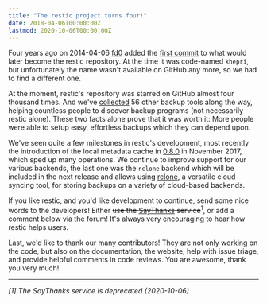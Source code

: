 ```yaml
---
title: "The restic project turns four!"
date: 2018-04-06T00:00:00Z
lastmod: 2020-10-06T00:00:00Z
---
```


Four years ago on 2014-04-06 [fd0](https://github.com/fd0) added the [first commit](https://github.com/restic/restic/commit/c54facf66be1c4e137121f36b300543f6673ea7c) to what would later become the restic repository. At the time it was code-named `khepri`, but unfortunately the name wasn't available on GitHub any more, so we had to find a different one.

At the moment, restic's repository was starred on GitHub almost four thousand times. And we've [collected](https://github.com/restic/others) 56 other backup tools along the way, helping countless people to discover backup programs (not necessarily restic alone). These two facts alone prove that it was worth it: More people were able to setup easy, effortless backups which they can depend upon.

We've seen quite a few milestones in restic's development, most recently the introduction of the local metadata cache in [0.8.0](https://github.com/restic/restic/releases/v0.8.0) in November 2017, which sped up many operations. We continue to improve support for our various backends, the last one was the `rclone` backend which will be included in the next release and allows using [rclone](https://rclone.org), a versatile cloud syncing tool, for storing backups on a variety of cloud-based backends.

If you like restic, and you'd like development to continue, send some nice words to the developers! Either ~~use the [SayThanks]() service~~<sup>1</sup>, or add a comment below via the forum! It's always very encouraging to hear how restic helps users.

Last, we'd like to thank our many contributors! They are not only working on the code, but also on the documentation, the website, help with issue triage, and provide helpful comments in code reviews. You are awesome, thank you very much!

---

*[1] The SayThanks service is deprecated (2020-10-06)*